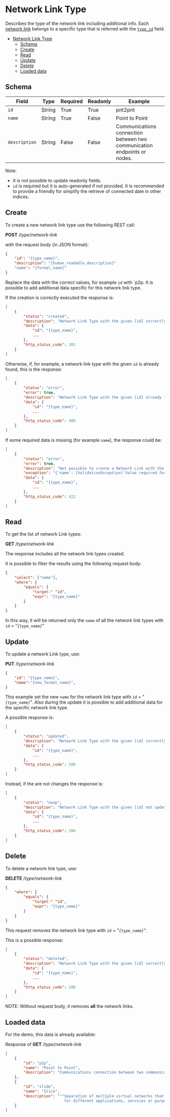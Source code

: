 # Network Link Type

Describes the type of the network link including additional info.
Each [network link](network-link.md) belongs to a specific type that is referred
with the [`type_id`](network-link.md#create) field.

- [Network Link Type](#network-link-type)
  - [Schema](#schema)
  - [Create](#create)
  - [Read](#read)
  - [Update](#update)
  - [Delete](#delete)
  - [Loaded data](#loaded-data)

## Schema

| Field         | Type   | Required | Readonly | Example                                                                 |
| ------------- | ------ | -------- | -------- | ----------------------------------------------------------------------- |
| `id`          | String | True     | True     | pnt2pnt                                                                 |
| `name`        | String | True     | False    | Point to Point                                                          |
| `description` | String | False    | False    | Communications connection between two communication endpoints or nodes. |

Note:

- It is not possible to update readonly fields.
- `id` is required but it is auto-generated if not provided. It is recommended to provide a friendly for simplify the retrieve of
  connected date in other indices.

## Create

To create a new network link type use the following REST call:

**POST** /_type_/_network-link_

with the request body (in JSON format):

```json
{
    "id": "{type_name}",
    "description": "{human_readable_description}"
    "name": "{formal_name}"
}
```

Replace the data with the correct values, for example `id` with `p2p.
It is possible to add additional data specific for this network link type.

If the creation is correctly executed the response is:

```json
[
    {
        "status": "created",
        "description": "Network Link Type with the given [id] correctly created.",
        "data": {
            "id": "{type_name}",
            ...
        },
        "http_status_code": 201
    }
]
```

Otherwise, if, for example, a network link type with the given `id` is already found, this is the response:

```json
[
    {
        "status": "error",
        "error": true,
        "description": "Network Link Type with the given [id] already found",
        "data": {
            "id": "{type_name}",
            ...
        },
        "http_status_code": 409
    }
]
```

If some required data is missing (for example `name`), the response could be:

```json
[
    {
        "status": "error",
        "error": true,
        "description": "Not possible to create a Network Link with the given [data]",
        "exception": "{'name': [ValidationException('Value required for this field.')]}",
        "data": {
            "id": "{type_name}",
            ...
        },
        "http_status_code": 422
    }
]
```

## Read

To get the list of network Link types:

**GET** /_type_/_network-link_

The response includes all the network link types created.

It is possible to filter the results using the following request body:

```json
{
    "select": ["name"],
    "where": {
        "equals": {
            "target:" "id",
            "expr": "{type_name}"
        }
    }
}
```

In this way, it will be returned only the `name` of all the network link types with `id` = "_`{type_name}`_"

## Update

To update a network Link type, use:

**PUT** /_type_/_network-link_

```json
{
    "id": "{type_name}",
    "name":"{new_formal_name}",
}
```

This example set the new `name` for the network link type with `id` = "_`{type_name}`_".
Also during the update it is possible to add additional data for the specific network link type.

A possible response is:

```json
[
    {
        "status": "updated",
        "description": "Network Link Type with the given [id] correctly updated.",
        "data": {
            "id": "{type_name}",
            ...
        },
        "http_status_code": 200
    }
]
```

Instead, if the are not changes the response is:

```json
[
    {
        "status": "noop",
        "description": "Network Link Type with the given [id] not updated.",
        "data": {
            "id": "{type_name}",
            ...
        },
        "http_status_code": 200
    }
]
```

## Delete

To delete a network link type, use:

**DELETE** /_type_/_network-link_

```json
{
    "where": {
        "equals": {
            "target:" "id",
            "expr": "{type_name}"
        }
    }
}
```

This request removes the network link type with `id` = "_`{type_name}`_".

This is a possible response:

```json
[
    {
        "status": "deleted",
        "description": "Network Link Type with the given [id] correctly deleted.",
        "data": {
            "id": "{type_name}",
            ...
        },
        "http_status_code": 200
    }
]
```

NOTE: Without request body, it removes **all** the network links.

## Loaded data

For the demo, this data is already available:

Response of **GET** /_type_/_network-link_

```json
[
    {
        "id": "p2p",
        "name": "Point to Point",
        "description": "Communications connection between two communication endpoints or nodes."
    },
    {
        "id": "slide",
        "name": "Slice",
        "description": """Separation of multiple virtual networks that operate on the same physical hardware
                          for different applications, services or purposes."""
    }
]
```
